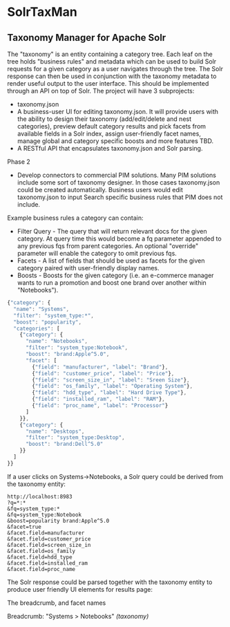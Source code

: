 SolrTaxMan
==========


## Taxonomy Manager for Apache Solr

The "taxonomy" is an entity containing a category tree. Each leaf on the tree holds "business rules" and metadata which can be used to build Solr requests for a given category as a user navigates through the tree. The Solr response can then be used in conjunction with the taxonomy metadata to render useful output to the user interface. This should be implemented through an API on top of Solr. The project will have 3 subprojects:

- taxonomy.json
- A business-user UI for editing taxonomy.json. It will provide users with the ability to design their taxonomy (add/edit/delete and nest categories), preview default category results and pick facets from available fields in a Solr index, assign user-friendly facet names, manage global and category specific boosts and more features TBD.
- A RESTful API that encapsulates taxonomy.json and Solr parsing.

Phase 2
- Develop connectors to commercial PIM solutions. Many PIM solutions include some sort of taxonomy designer. In those cases taxonomy.json could be created automatically. Business users would edit taxonomy.json to input Search specific business rules that PIM does not include.

Example business rules a category can contain:
- Filter Query - The query that will return relevant docs for the given category. At query time this would become a fq parameter appended to any previous fqs from parent categories. An optional "override" parameter will enable the category to omit previous fqs.
- Facets - A list of fields that should be used as facets for the given category paired with user-friendly display names.
- Boosts - Boosts for the given category (i.e. an e-commerce manager wants to run a promotion and boost one brand over another within "Notebooks").

```javascript
{"category": {
  "name": "Systems",
  "filter": "system_type:*",
  "boost": "popularity",
  "categories": [
    {"category": {
      "name": "Notebooks",
      "filter": "system_type:Notebook",
      "boost": "brand:Apple^5.0",
      "facet": [
        {"field": "manufacturer", "label": "Brand"},
        {"field": "customer_price", "label": "Price"},
        {"field": "screen_size_in", "label": "Sreen Size"},
        {"field": "os_family", "label": "Operating System"},
        {"field": "hdd_type", "label": "Hard Drive Type"},
        {"field": "installed_ram", "label": "RAM"},
        {"field": "proc_name", "label": "Processor"}
      ]
    }},
    {"category": {
      "name": "Desktops",
      "filter": "system_type:Desktop",
      "boost": "brand:Dell^5.0"
    }}    
  ]
}}
```

If a user clicks on Systems->Notebooks, a Solr query could be derived from the taxonomy entity:

```
http://localhost:8983
?q=*:*
&fq=system_type:*
&fq=system_type:Notebook
&boost=popularity brand:Apple^5.0
&facet=true
&facet.field=manufacturer
&facet.field=customer_price
&facet.field=screen_size_in
&facet.field=os_family
&facet.field=hdd_type
&facet.field=installed_ram
&facet.field=proc_name
```

The Solr response could be parsed together with the taxonomy entity to produce user friendly UI elements for results page:

The breadcrumb, and facet names 

Breadcrumb: "Systems > Notebooks" *(taxonomy)*








